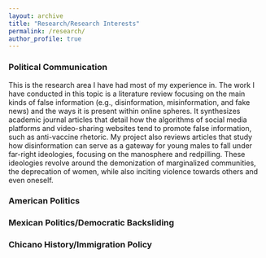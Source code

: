 ```yaml
---
layout: archive
title: "Research/Research Interests"
permalink: /research/
author_profile: true
---
```


### Political Communication
  This is the research area I have had most of my experience in. The work I have conducted in this topic is a literature review focusing on the main kinds of false information (e.g., disinformation, misinformation, and fake news) and the ways it is present within online spheres. It synthesizes academic journal articles that detail how the algorithms of social media platforms and video-sharing websites tend to promote false information, such as anti-vaccine rhetoric. My project also reviews articles that study how disinformation can serve as a gateway for young males to fall under far-right ideologies, focusing on the manosphere and redpilling. These ideologies revolve around the demonization of marginalized communities, the deprecation of women, while also inciting violence towards others and even oneself.

### American Politics

### Mexican Politics/Democratic Backsliding

### Chicano History/Immigration Policy
